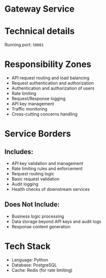 # Gateway Service

# Technical details

Running port: `50001`

# Responsibility Zones
- API request routing and load balancing
- Request authentication and authorization
- Authentication and authorization of users
- Rate limiting
- Request/Response logging
- API key management
- Traffic monitoring
- Cross-cutting concerns handling

# Service Borders
## Includes:
- API key validation and management
- Rate limiting rules and enforcement
- Request routing logic
- Basic request validation
- Audit logging
- Health checks of downstream services

## Does Not Include:
- Business logic processing
- Data storage beyond API keys and audit logs
- Response content generation

# Tech Stack
- Language: Python
- Database: PostgreSQL
- Cache: Redis (for rate limiting)